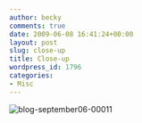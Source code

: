 ```yaml
---
author: becky
comments: true
date: 2009-06-08 16:41:24+00:00
layout: post
slug: close-up
title: Close-up
wordpress_id: 1796
categories:
- Misc
---
```


![blog-september06-00011](http://beta.beckyjenson.com/wp-content/uploads/2009/06/blog-september06-00011.jpg)

